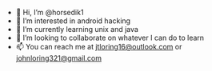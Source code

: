 - 👋 Hi, I’m @horsedik1
- 👀 I’m interested in android hacking
- 🌱 I’m currently learning unix and java
- 💞️ I’m looking to collaborate on whatever I can do to learn
- 📫 You can reach me at jtloring16@outlook.com or johnloring321@gmail.com

<!---
horsedik1/horsedik1 is a ✨ special ✨ repository because its `README.md` (this file) appears on your GitHub profile.
You can click the Preview link to take a look at your changes.
--->
